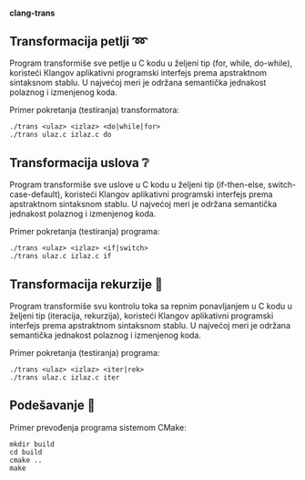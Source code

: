 #### clang-trans

## Transformacija petlji :loop:
Program transformiše sve petlje u C kodu u željeni tip (for, while, do-while), koristeći Кlangov aplikativni programski interfejs prema apstraktnom sintaksnom stablu. U najvećoj meri je održana semantička jednakost polaznog i izmenjenog koda.

Primer pokretanja (testiranja) transformatora:
```
./trans <ulaz> <izlaz> <do|while|for>
./trans ulaz.c izlaz.c do
```

## Transformacija uslova :grey_question:
Program transformiše sve uslove u C kodu u željeni tip (if-then-else, switch-case-default), koristeći Кlangov aplikativni programski interfejs prema apstraktnom sintaksnom stablu. U najvećoj meri je održana semantička jednakost polaznog i izmenjenog koda.

Primer pokretanja (testiranja) programa:
```
./trans <ulaz> <izlaz> <if|switch>
./trans ulaz.c izlaz.c if
```

## Transformacija rekurzije :repeat:
Program transformiše svu kontrolu toka sa repnim ponavljanjem u C kodu u željeni tip (iteracija, rekurzija), koristeći Кlangov aplikativni programski interfejs prema apstraktnom sintaksnom stablu. U najvećoj meri je održana semantička jednakost polaznog i izmenjenog koda.

Primer pokretanja (testiranja) programa:
```
./trans <ulaz> <izlaz> <iter|rek>
./trans ulaz.c izlaz.c iter
```

## Podešavanje :memo:
Primer prevođenja programa sistemom CMake:
```
mkdir build
cd build
cmake ..
make
```

